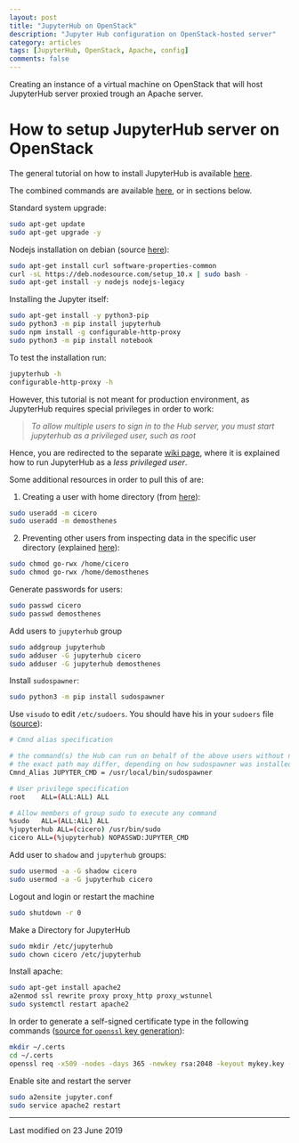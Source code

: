 ```yaml
---
layout: post
title: "JupyterHub on OpenStack"
description: "Jupyter Hub configuration on OpenStack-hosted server"
category: articles
tags: [JupyterHub, OpenStack, Apache, config]
comments: false
---
```


Creating an instance of a virtual machine on OpenStack that will host JupyterHub server proxied trough an Apache server.

# How to setup JupyterHub server on OpenStack

The general tutorial on how to install JupyterHub is available [here](https://jupyterhub.readthedocs.io/en/stable/quickstart.html).

The combined commands are available [here](https://gist.github.com/mikbuch/26c152c118caaa79ba13839f05cf8954), or in sections below.

Standard system upgrade:
```bash
sudo apt-get update
sudo apt-get upgrade -y
```

Nodejs installation on debian (source [here](https://tecadmin.net/install-laatest-nodejs-npm-on-debian/)):
```bash
sudo apt-get install curl software-properties-common
curl -sL https://deb.nodesource.com/setup_10.x | sudo bash -
sudo apt-get install -y nodejs nodejs-legacy
```

Installing the Jupyter itself:
```bash
sudo apt-get install -y python3-pip
sudo python3 -m pip install jupyterhub
sudo npm install -g configurable-http-proxy
sudo python3 -m pip install notebook
```

To test the installation run:
```bash
jupyterhub -h
configurable-http-proxy -h
```

However, this tutorial is not meant for production environment, as JupyterHub requires special privileges in order to work:

> _To allow multiple users to sign in to the Hub server, you must start jupyterhub as a privileged user, such as root_

Hence, you are redirected to the separate [wiki page](https://github.com/jupyterhub/jupyterhub/wiki/Using-sudo-to-run-JupyterHub-without-root-privileges), where it is explained how to run JupyterHub as a _less privileged user_.

Some additional resources in order to pull this of are:
1. Creating a user with home directory (from [here](https://askubuntu.com/a/393470)):
```bash
sudo useradd -m cicero
sudo useradd -m demosthenes
```
2. Preventing other users from inspecting data in the specific user directory (explained [here](https://superuser.com/a/161196/950943)):
```bash
sudo chmod go-rwx /home/cicero
sudo chmod go-rwx /home/demosthenes
```

Generate passwords for users:
```bash
sudo passwd cicero
sudo passwd demosthenes
```

Add users to `jupyterhub` group
```bash
sudo addgroup jupyterhub
sudo adduser -G jupyterhub cicero
sudo adduser -G jupyterhub demosthenes
```

Install `sudospawner`:
```bash
sudo python3 -m pip install sudospawner
```

Use `visudo` to edit `/etc/sudoers`. You should have his in your `sudoers` file ([source](https://github.com/jupyterhub/jupyterhub/wiki/Using-sudo-to-run-JupyterHub-without-root-privileges)):
```bash
# Cmnd alias specification

# the command(s) the Hub can run on behalf of the above users without needing a password
# the exact path may differ, depending on how sudospawner was installed
Cmnd_Alias JUPYTER_CMD = /usr/local/bin/sudospawner

# User privilege specification
root    ALL=(ALL:ALL) ALL

# Allow members of group sudo to execute any command
%sudo   ALL=(ALL:ALL) ALL
%jupyterhub ALL=(cicero) /usr/bin/sudo
cicero ALL=(%jupyterhub) NOPASSWD:JUPYTER_CMD
```

Add user to `shadow` and `jupyterhub` groups:
```bash
sudo usermod -a -G shadow cicero
sudo usermod -a -G jupyterhub cicero
```

Logout and login or restart the machine
```bash
sudo shutdown -r 0
```

Make a Directory for JupyterHub
```bash
sudo mkdir /etc/jupyterhub
sudo chown cicero /etc/jupyterhub
```

Install apache:
```bash
sudo apt-get install apache2
a2enmod ssl rewrite proxy proxy_http proxy_wstunnel
sudo systemctl restart apache2
```

In order to generate a self-signed certificate type in the following commands ([source for `openssl` key generation](https://jupyter-notebook.readthedocs.io/en/stable/public_server.html#using-ssl-for-encrypted-communication)):
```bash
mkdir ~/.certs
cd ~/.certs
openssl req -x509 -nodes -days 365 -newkey rsa:2048 -keyout mykey.key -out mycert.pem
```

Enable site and restart the server
```bash
sudo a2ensite jupyter.conf
sudo service apache2 restart
```

***

Last modified on 23 June 2019
